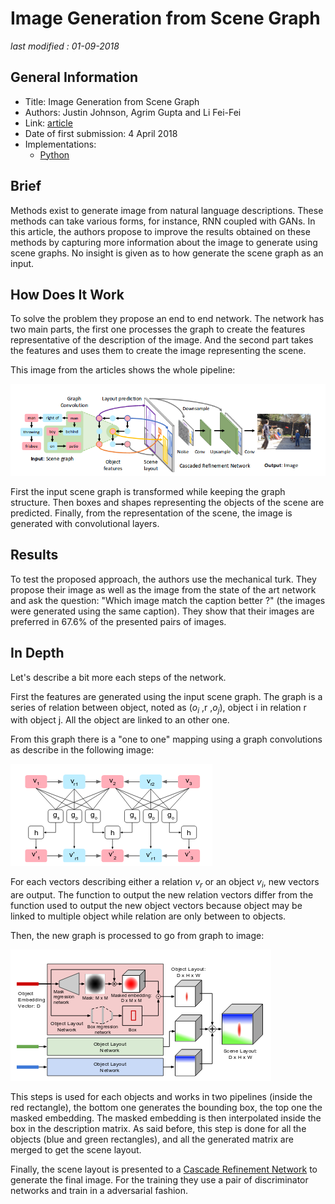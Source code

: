 # Image Generation from Scene Graph

_last modified : 01-09-2018_

## General Information

- Title: Image Generation from Scene Graph
- Authors: Justin Johnson, Agrim Gupta and Li Fei-Fei
- Link: [article](https://arxiv.org/abs/1804.01622)
- Date of first submission: 4 April 2018
- Implementations:
    - [Python](https://github.com/google/sg2im)

## Brief

Methods exist to generate image from natural language descriptions. These methods can take various forms, for instance, RNN coupled with GANs.  In this article, the authors propose to improve the results obtained on these methods by capturing more information about the image to generate using scene graphs. No insight is given as to how generate the scene graph as an input.

## How Does It Work

To solve the problem they propose an end to end network. The network has two main parts, the first one processes the graph to create the features representative of the description of the image. And the second part takes the features and uses them to create the image representing the scene.

This image from the articles shows the whole pipeline:

![network pipeline](https://github.com/D3lt4lph4/papers/blob/master/docs/images/scenegraph/imagegenerationfromscenegraph/pipeline.png?raw=true "Network Pipeline")

First the input scene graph is transformed while keeping the graph structure. Then boxes and shapes representing the objects of the scene are predicted. Finally, from the representation of the scene, the image is generated with convolutional layers.

## Results

To test the proposed approach, the authors use the mechanical turk. They propose their image as well as the image from the state of the art network and ask the question: "Which image match the caption better ?" (the images were generated using the same caption). They show that their images are preferred in 67.6\% of the presented pairs of images.

## In Depth

Let's describe a bit more each steps of the network.

First the features are generated using the input scene graph. The graph is a series of relation between object, noted as ($o_i$ ,r ,$o_j$), object i in relation r with object j. All the object are linked to an other one.

From this graph there is a "one to one" mapping using a graph convolutions as describe in the following image:

![graph to graph](https://github.com/D3lt4lph4/papers/blob/master/docs/images/scenegraph/imagegenerationfromscenegraph/graph_to_graph.png?raw=true "Graph to Graph")

For each vectors describing either a relation $v_r$ or an object $v_i$, new vectors are output. The function to output the new relation vectors differ from the function used to output the new object vectors because object may be linked to multiple object while relation are only between to objects.

Then, the new graph is processed to go from graph to image:

![graph to image](https://raw.githubusercontent.com/D3lt4lph4/papers/master/docs/images/scenegraph/imagegenerationfromscenegraph/graph_to_image.png "Graph To Image")

This steps is used for each objects and works in two pipelines (inside the red rectangle), the bottom one generates the bounding box, the top one the masked embedding. The masked embedding is then interpolated inside the box in the description matrix. As said before, this step is done for all the objects (blue and green rectangles), and all the generated matrix are merged to get the scene layout.

Finally, the scene layout is presented to a [Cascade Refinement Network](https://arxiv.org/abs/1707.09405) to generate the final image. For the training they use a pair of discriminator networks and train in a adversarial fashion.
